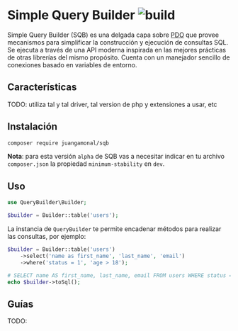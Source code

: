 # Simple Query Builder ![build](https://travis-ci.org/juangamonal/simple-query-builder.svg?branch=master)

Simple Query Builder (SQB) es una delgada capa sobre [PDO](https://www.php.net/manual/es/book.pdo.php) que provee mecanismos para simplificar la construcción y ejecución de consultas SQL. Se ejecuta a través de una API moderna inspirada en las mejores prácticas de otras librerías del mismo propósito. Cuenta con un manejador sencillo de conexiones basado en variables de entorno.

## Características

TODO: utiliza tal y tal driver, tal version de php y extensiones a usar, etc

## Instalación

```sh
composer require juangamonal/sqb
```

**Nota**: para esta versión `alpha` de SQB vas a necesitar indicar en tu archivo `composer.json` la propiedad `minimum-stability` en `dev`.

## Uso
```php
use QueryBuilder\Builder;

$builder = Builder::table('users');
```

La instancia de `QueryBuilder` te permite encadenar métodos para realizar las consultas, por ejemplo:

```php
$builder = Builder::table('users')
    ->select('name as first_name', 'last_name', 'email')
    ->where('status = 1', 'age > 18');

# SELECT name AS first_name, last_name, email FROM users WHERE status = 1 AND age > 18
echo $builder->toSql();
```

## Guías

TODO: